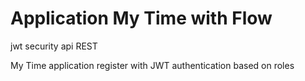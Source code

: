 # Application My Time with Flow
jwt security api REST 

My Time application register with JWT authentication based on roles
